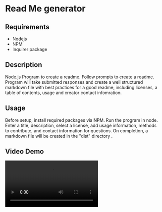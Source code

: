 # Read Me generator


## Requirements
* Nodejs
* NPM
* Inquirer package
## Description
Node.js Program to create a readme.  Follow prompts to create a readme. Program will take submitted responses and create a well structured markdown file with best practices for a good readme, including licenses, a table of contents, usage and creator contact infomration.


## Usage
Before setup, install required packages via NPM.  Run the program in node. Enter a title, description, select a license, add usage information, methods to contribute, and contact information for questions.  On completion, a markdown file will be created in the "dist" directory .  
## Video Demo
![video](./readmegenerator.webm)